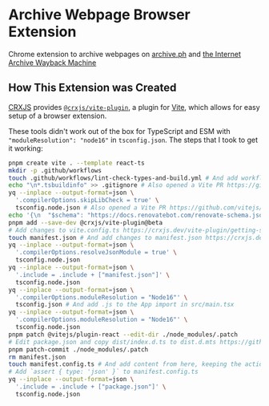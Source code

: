 # Archive Webpage Browser Extension

Chrome extension to archive webpages on [archive.ph](https://archive.ph/) and [the Internet Archive Wayback Machine](https://web.archive.org/)

## How This Extension was Created

[CRXJS](https://github.com/crxjs/chrome-extension-tools) provides [`@crxjs/vite-plugin`](https://crxjs.dev/vite-plugin/), a plugin for [Vite](https://vitejs.dev/), which allows for easy setup of a browser extension.

These tools didn't work out of the box for TypeScript and ESM with `"moduleResolution": "node16"` in `tsconfig.json`. The steps that I took to get it working:

```bash
pnpm create vite . --template react-ts
mkdir -p .github/workflows
touch .github/workflows/lint-check-types-and-build.yml # And add workflow with type check and build
echo "\n*.tsbuildinfo" >> .gitignore # Also opened a Vite PR https://github.com/vitejs/vite/pull/12590
yq --inplace --output-format=json \
  '.compilerOptions.skipLibCheck = true' \
  tsconfig.node.json # Also opened a Vite PR https://github.com/vitejs/vite/pull/12591
echo '{\n  "$schema": "https://docs.renovatebot.com/renovate-schema.json",\n  "extends": ["github>karlhorky/renovate-config:default.json5"]\n}' > renovate.json
pnpm add --save-dev @crxjs/vite-plugin@beta
# Add changes to vite.config.ts https://crxjs.dev/vite-plugin/getting-started/react/create-project#update-the-vite-config
touch manifest.json # And add changes to manifest.json https://crxjs.dev/vite-plugin/getting-started/react/create-project#update-the-vite-config
yq --inplace --output-format=json \
  '.compilerOptions.resolveJsonModule = true' \
  tsconfig.node.json
yq --inplace --output-format=json \
  '.include = .include + ["manifest.json"]' \
  tsconfig.node.json
yq --inplace --output-format=json \
  '.compilerOptions.moduleResolution = "Node16"' \
  tsconfig.json # And add .js to the App import in src/main.tsx
yq --inplace --output-format=json \
  '.compilerOptions.moduleResolution = "Node16"' \
  tsconfig.node.json
pnpm patch @vitejs/plugin-react --edit-dir ./node_modules/.patch
# Edit package.json and copy dist/index.d.ts to dist.d.mts https://github.com/vitejs/vite-plugin-react/issues/104#issuecomment-1483879451
pnpm patch-commit ./node_modules/.patch
rm manifest.json
touch manifest.config.ts # And add content from here, keeping the action from manifest.json https://crxjs.dev/vite-plugin/concepts/manifest#typescript
# Add `assert { type: 'json' }` to manifest.config.ts
yq --inplace --output-format=json \
  '.include = .include + ["package.json"]' \
  tsconfig.node.json
```
